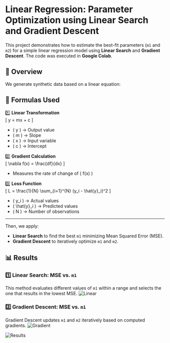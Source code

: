 # Linear Regression: Parameter Optimization using Linear Search and Gradient Descent

This project demonstrates how to estimate the best-fit parameters (`m1` and `m2`) for a simple linear regression model using **Linear Search** and **Gradient Descent**. The code was executed in **Google Colab**.

## 📌 Overview

We generate synthetic data based on a linear equation:



## 🧩 **Formulas Used**
1️⃣ **Linear Transformation**  
   \[
   y = mx + c
   \]
   - \( y \) → Output value  
   - \( m \) → Slope  
   - \( x \) → Input variable  
   - \( c \) → Intercept  

2️⃣ **Gradient Calculation**  
   \[
   \nabla f(x) = \frac{df}{dx}
   \]
   - Measures the rate of change of \( f(x) \)  

3️⃣ **Loss Function**  
   \[
   L = \frac{1}{N} \sum_{i=1}^{N} (y_i - \hat{y}_i)^2
   \]
   - \( y_i \) → Actual values  
   - \( \hat{y}_i \) → Predicted values  
   - \( N \) → Number of observations  

---

Then, we apply:
- **Linear Search** to find the best `m1` minimizing Mean Squared Error (MSE).
- **Gradient Descent** to iteratively optimize `m1` and `m2`.

## 📊 Results

### 1️⃣ Linear Search: MSE vs. `m1`
This method evaluates different values of `m1` within a range and selects the one that results in the lowest MSE.
![Linear](https://github.com/user-attachments/assets/bfcc6cc3-1b83-4430-bf27-85ea4e4e5632)

### 2️⃣ Gradient Descent: MSE vs. `m1` 
Gradient Descent updates `m1` and `m2` iteratively based on computed gradients.
![Gradient](https://github.com/user-attachments/assets/f77d2cde-dc59-4681-966d-5680964d230a)


![Results](https://github.com/user-attachments/assets/a536f22c-1f54-4735-becc-50464e426a13)
